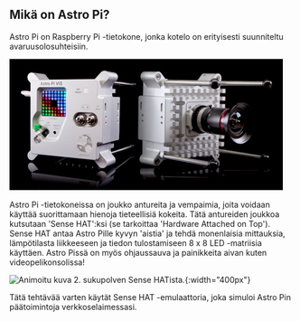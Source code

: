 ## Mikä on Astro Pi?

Astro Pi on Raspberry Pi -tietokone, jonka kotelo on erityisesti suunniteltu avaruusolosuhteisiin.

![Animoitu kuva Sense HATista, joka on kiinnitetty Raspberry Pi -tietokoneen päälle.](images/astro_pi_casing.jpeg)

Astro Pi -tietokoneissa on joukko antureita ja vempaimia, joita voidaan käyttää suorittamaan hienoja tieteellisiä kokeita. Tätä antureiden joukkoa kutsutaan 'Sense HAT':ksi (se tarkoittaa 'Hardware Attached on Top'). Sense HAT antaa Astro Pille kyvyn 'aistia' ja tehdä monenlaisia mittauksia, lämpötilasta liikkeeseen ja tiedon tulostamiseen 8 x 8 LED -matriisia käyttäen. Astro Pissä on myös ohjaussauva ja painikkeita aivan kuten videopelikonsolissa!

![Animoitu kuva 2. sukupolven Sense HATista.](images/AP_spin.gif){:width="400px"}

Tätä tehtävää varten käytät Sense HAT -emulaattoria, joka simuloi Astro Pin päätoimintoja verkkoselaimessasi.




